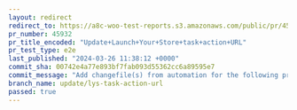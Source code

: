 ```yaml
---
layout: redirect
redirect_to: https://a8c-woo-test-reports.s3.amazonaws.com/public/pr/45932/e2e/index.html
pr_number: 45932
pr_title_encoded: "Update+Launch+Your+Store+task+action+URL"
pr_test_type: e2e
last_published: "2024-03-26 11:38:12 +0000"
commit_sha: 00742e4a77e893bf7fab093d55362cc6a89595e7
commit_message: "Add changefile(s) from automation for the following project(s): wooco…"
branch_name: update/lys-task-action-url
passed: true
---
```

